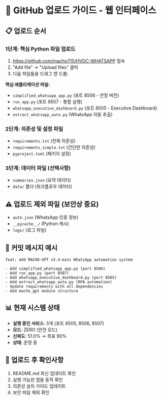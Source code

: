 # 🚀 GitHub 업로드 가이드 - 웹 인터페이스

## 📋 업로드 순서

### 1단계: 핵심 Python 파일 업로드
1. https://github.com/macho715/HVDC-WHATSAPP 접속
2. "Add file" → "Upload files" 클릭
3. 다음 파일들을 드래그 앤 드롭:

**핵심 애플리케이션 파일:**
- `simplified_whatsapp_app.py` (포트 8506 - 안정 버전)
- `run_app.py` (포트 8507 - 통합 실행)
- `whatsapp_executive_dashboard.py` (포트 8505 - Executive Dashboard)
- `extract_whatsapp_auto.py` (WhatsApp 자동 추출)

### 2단계: 의존성 및 설정 파일
- `requirements.txt` (전체 의존성)
- `requirements_simple.txt` (간단한 의존성)
- `pyproject.toml` (패키지 설정)

### 3단계: 데이터 파일 (선택사항)
- `summaries.json` (요약 데이터)
- `data/` 폴더 (워크플로우 데이터)

## ⚠️ 업로드 제외 파일 (보안상 중요)
- `auth.json` (WhatsApp 인증 정보)
- `__pycache__/` (Python 캐시)
- `logs/` (로그 파일)

## 🔧 커밋 메시지 예시
```
feat: Add MACHO-GPT v3.4-mini WhatsApp automation system

- Add simplified_whatsapp_app.py (port 8506)
- Add run_app.py (port 8507) 
- Add whatsapp_executive_dashboard.py (port 8505)
- Add extract_whatsapp_auto.py (RPA automation)
- Update requirements with all dependencies
- Add macho_gpt module structure
```

## 📊 현재 시스템 상태
- **실행 중인 서비스**: 3개 (포트 8505, 8506, 8507)
- **모드**: ZERO (안전 모드)
- **신뢰도**: 51.0% → 목표 90%
- **상태**: 운영 중

## 🎯 업로드 후 확인사항
1. README.md 최신 업데이트 확인
2. 실행 가능한 앱들 동작 확인
3. 의존성 설치 가이드 업데이트
4. 보안 파일 제외 확인 